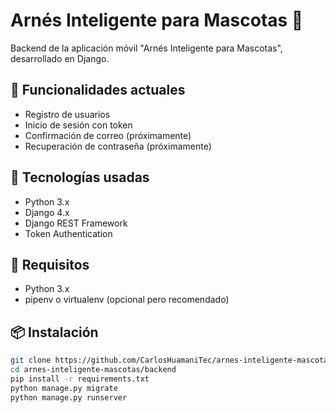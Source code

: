 # Arnés Inteligente para Mascotas 🐾

Backend de la aplicación móvil "Arnés Inteligente para Mascotas", desarrollado en Django.

## 📌 Funcionalidades actuales

- Registro de usuarios
- Inicio de sesión con token
- Confirmación de correo (próximamente)
- Recuperación de contraseña (próximamente)

## 🚀 Tecnologías usadas

- Python 3.x
- Django 4.x
- Django REST Framework
- Token Authentication

## 🔧 Requisitos

- Python 3.x
- pipenv o virtualenv (opcional pero recomendado)

## 📦 Instalación

```bash
git clone https://github.com/CarlosHuamaniTec/arnes-inteligente-mascotas.git 
cd arnes-inteligente-mascotas/backend
pip install -r requirements.txt
python manage.py migrate
python manage.py runserver
